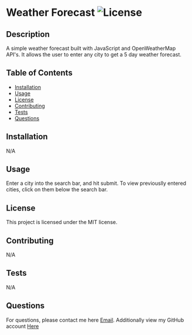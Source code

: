 
# Weather Forecast ![License](https://img.shields.io/badge/license-MIT-yellow.svg)
  
## Description
A simple weather forecast built with JavaScript and OpenWeatherMap API's. It allows the user to enter any city to get a 5 day weather forecast.
  
## Table of Contents
- [Installation](#installation)
- [Usage](#usage)
- [License](#license)
- [Contributing](#contributing)
- [Tests](#tests)
- [Questions](#questions)
  
## Installation
N/A
  
## Usage
Enter a city into the search bar, and hit submit. To view previouslly entered cities, click on them below the search bar.
  
## License
This project is licensed under the MIT license.

## Contributing
N/A
  
## Tests
N/A
  
## Questions
For questions, please contact me here [Email](mailto:Connor.Spendlove44@gmail.com).
Additionally view my GitHub account [Here](https://www.github.com/ConnorSpendlove)
